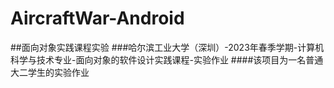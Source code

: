 # AircraftWar-Android
##面向对象实践课程实验
###哈尔滨工业大学（深圳）-2023年春季学期-计算机科学与技术专业-面向对象的软件设计实践课程-实验作业
####该项目为一名普通大二学生的实验作业
